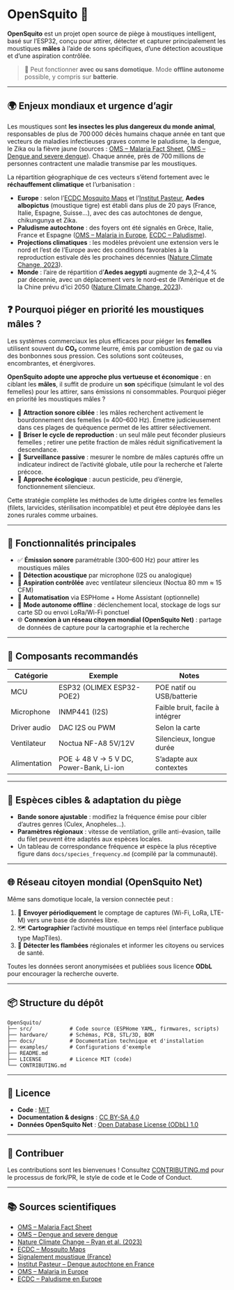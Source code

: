 # OpenSquito 🦟

**OpenSquito** est un projet open source de piège à moustiques intelligent, basé sur l’ESP32, conçu pour attirer, détecter et capturer principalement les moustiques **mâles** à l’aide de sons spécifiques, d’une détection acoustique et d’une aspiration contrôlée.

> 🔌 Peut fonctionner **avec ou sans domotique**. Mode **offline autonome** possible, y compris sur **batterie**.

---

## 🌍 Enjeux mondiaux et urgence d’agir

Les moustiques sont **les insectes les plus dangereux du monde animal**, responsables de plus de 700 000 décès humains chaque année en tant que vecteurs de maladies infectieuses graves comme le paludisme, la dengue, le Zika ou la fièvre jaune (sources : [OMS – Malaria Fact Sheet](https://www.who.int/news-room/fact-sheets/detail/malaria), [OMS – Dengue and severe dengue](https://www.who.int/news-room/fact-sheets/detail/dengue-and-severe-dengue)). Chaque année, près de 700 millions de personnes contractent une maladie transmise par les moustiques.

La répartition géographique de ces vecteurs s’étend fortement avec le **réchauffement climatique** et l’urbanisation :

* **Europe** : selon l’[ECDC Mosquito Maps](https://www.ecdc.europa.eu/en/disease-vectors/surveillance-and-disease-data/mosquito-maps) et l’[Institut Pasteur](https://www.pasteur.fr/fr/espace-presse/documents-presse/dengue-france-cas-autochtone-2023), **Aedes albopictus** (moustique tigre) est établi dans plus de 20 pays (France, Italie, Espagne, Suisse…), avec des cas autochtones de dengue, chikungunya et Zika.
* **Paludisme autochtone** : des foyers ont été signalés en Grèce, Italie, France et Espagne ([OMS – Malaria in Europe](https://www.who.int/news-room/spotlight/malaria-now-and-then), [ECDC – Paludisme](https://www.ecdc.europa.eu/en/malaria/surveillance-and-disease-data)).
* **Projections climatiques** : les modèles prévoient une extension vers le nord et l’est de l’Europe avec des conditions favorables à la reproduction estivale dès les prochaines décennies ([Nature Climate Change, 2023](https://www.nature.com/articles/s41558-023-01895-0)).
* **Monde** : l’aire de répartition d’**Aedes aegypti** augmente de 3,2–4,4 % par décennie, avec un déplacement vers le nord‑est de l’Amérique et de la Chine prévu d’ici 2050 ([Nature Climate Change, 2023](https://www.nature.com/articles/s41558-023-01895-0)).

## ❓ Pourquoi piéger en priorité les moustiques mâles ?

Les systèmes commerciaux les plus efficaces pour piéger les **femelles** utilisent souvent du **CO₂** comme leurre, émis par combustion de gaz ou via des bonbonnes sous pression. Ces solutions sont coûteuses, encombrantes, et énergivores.

**OpenSquito adopte une approche plus vertueuse et économique** : en ciblant les **mâles**, il suffit de produire un **son** spécifique (simulant le vol des femelles) pour les attirer, sans émissions ni consommables.
Pourquoi piéger en priorité les moustiques mâles ?

* 🎯 **Attraction sonore ciblée** : les mâles recherchent activement le bourdonnement des femelles (≈ 400–600 Hz). Émettre judicieusement dans ces plages de quéquence permet de les attirer sélectivement.
* 🚫 **Briser le cycle de reproduction** : un seul mâle peut féconder plusieurs femelles ; retirer une petite fraction de mâles réduit significativement la descendance.
* 🧪 **Surveillance passive** : mesurer le nombre de mâles capturés offre un indicateur indirect de l’activité globale, utile pour la recherche et l’alerte précoce.
* 🌱 **Approche écologique** : aucun pesticide, peu d’énergie, fonctionnement silencieux.

Cette stratégie complète les méthodes de lutte dirigées contre les femelles (filets, larvicides, stérilisation incompatible) et peut être déployée dans les zones rurales comme urbaines.

---

## 🔧 Fonctionnalités principales

* ✅ **Émission sonore** paramétrable (300–600 Hz) pour attirer les moustiques mâles
* 🎤 **Détection acoustique** par microphone (I2S ou analogique)
* 💨 **Aspiration contrôlée** avec ventilateur silencieux (Noctua 80 mm ≈ 15 CFM)
* 🧠 **Automatisation** via ESPHome + Home Assistant (optionnelle)
* 🔋 **Mode autonome offline** : déclenchement local, stockage de logs sur carte SD ou envoi LoRa/Wi-Fi ponctuel
* 🌐 **Connexion à un réseau citoyen mondial (OpenSquito Net)** : partage de données de capture pour la cartographie et la recherche

---

## 🧩 Composants recommandés

| Catégorie    | Exemple                                 | Notes                           |
| ------------ | --------------------------------------- | ------------------------------- |
| MCU          | ESP32 (OLIMEX ESP32-POE2)               | POE natif ou USB/batterie       |
| Microphone   | INMP441 (I2S)                           | Faible bruit, facile à intégrer |
| Driver audio | DAC I2S ou PWM                          | Selon la carte                  |
| Ventilateur  | Noctua NF-A8 5V/12V                     | Silencieux, longue durée        |
| Alimentation | POE ↓ 48 V → 5 V DC, Power-Bank, Li-ion | S’adapte aux contextes          |

---

## 🦟 Espèces cibles & adaptation du piège

* **Bande sonore ajustable** : modifiez la fréquence émise pour cibler d’autres genres (Culex, Anopheles…).
* **Paramètres régionaux** : vitesse de ventilation, grille anti-évasion, taille du filet peuvent être adaptés aux espèces locales.
* Un tableau de correspondance fréquence ⇄ espèce la plus réceptive figure dans `docs/species_frequency.md` (compilé par la communauté).

---

## 🌐 Réseau citoyen mondial (OpenSquito Net)

Même sans domotique locale, la version connectée peut :

1. 📡 **Envoyer périodiquement** le comptage de captures (Wi-Fi, LoRa, LTE-M) vers une base de données libre.
2. 🗺️ **Cartographier** l’activité moustique en temps réel (interface publique type MapTiles).
3. 🔔 **Détecter les flambées** régionales et informer les citoyens ou services de santé.

Toutes les données seront anonymisées et publiées sous licence **ODbL** pour encourager la recherche ouverte.

---

## 📦 Structure du dépôt

```text
OpenSquito/
├── src/            # Code source (ESPHome YAML, firmwares, scripts)
├── hardware/       # Schémas, PCB, STL/3D, BOM
├── docs/           # Documentation technique et d'installation
├── examples/       # Configurations d'exemple
├── README.md
├── LICENSE         # Licence MIT (code)
└── CONTRIBUTING.md
```

---

## 📜 Licence

* **Code** : [MIT](./LICENSE)
* **Documentation & designs** : [CC BY-SA 4.0](https://creativecommons.org/licenses/by-sa/4.0/)
* **Données OpenSquito Net** : [Open Database License (ODbL) 1.0](https://opendatacommons.org/licenses/odbl/)

---

## 🤝 Contribuer

Les contributions sont les bienvenues ! Consultez [CONTRIBUTING.md](./CONTRIBUTING.md) pour le processus de fork/PR, le style de code et le Code of Conduct.

---

## 📚 Sources scientifiques

* [OMS – Malaria Fact Sheet](https://www.who.int/news-room/fact-sheets/detail/malaria)
* [OMS – Dengue and severe dengue](https://www.who.int/news-room/fact-sheets/detail/dengue-and-severe-dengue)
* [Nature Climate Change – Ryan et al. (2023)](https://www.nature.com/articles/s41558-023-01895-0)
* [ECDC – Mosquito Maps](https://www.ecdc.europa.eu/en/disease-vectors/surveillance-and-disease-data/mosquito-maps)
* [Signalement moustique (France)](https://www.signalement-moustique.fr)
* [Institut Pasteur – Dengue autochtone en France](https://www.pasteur.fr/fr/espace-presse/documents-presse/dengue-france-cas-autochtone-2023)
* [OMS – Malaria in Europe](https://www.who.int/news-room/spotlight/malaria-now-and-then)
* [ECDC – Paludisme en Europe](https://www.ecdc.europa.eu/en/malaria/surveillance-and-disease-data)
